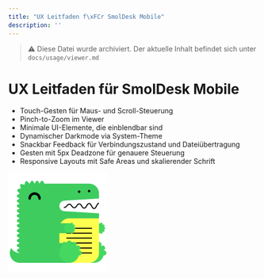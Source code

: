```yaml
---
title: "UX Leitfaden f\xFCr SmolDesk Mobile"
description: ''
---
```

> ⚠️ Diese Datei wurde archiviert. Der aktuelle Inhalt befindet sich unter `docs/usage/viewer.md`

# UX Leitfaden für SmolDesk Mobile

- Touch-Gesten für Maus- und Scroll-Steuerung
- Pinch-to-Zoom im Viewer
- Minimale UI-Elemente, die einblendbar sind
- Dynamischer Darkmode via System-Theme
- Snackbar Feedback für Verbindungszustand und Dateiübertragung
- Gesten mit 5px Deadzone für genauere Steuerung
- Responsive Layouts mit Safe Areas und skalierender Schrift

![Light vs Dark](../../static/img/docusaurus.png)
